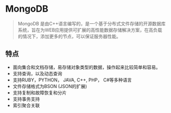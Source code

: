 # MongoDB
> MongoDB 是由C++语言编写的，是一个基于分布式文件存储的开源数据库系统，旨在为WEB应用提供可扩展的高性能数据存储解决方案，在高负载的情况下，添加更多的节点，可以保证服务器性能。
## 特点
- 面向集合和文档存储，易存储对象类型的数据，操作起来比较简单和容易。
- 支持查询，以及动态查询
- 支持RUBY，PYTHON， JAVA, C++, PHP， C#等多种语言
- 文件存储格式为BSON (JSON的扩展)
- 支持复制和故障恢复和分片
- 支持事务支持
- 索引聚合关联

